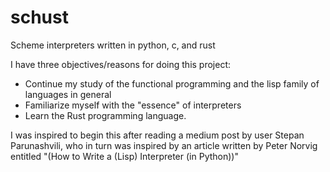 # schust
Scheme interpreters written in python, c, and rust

I have three objectives/reasons for doing this project:
- Continue my study of the functional programming and the lisp family of languages in general 
- Familiarize myself with the "essence" of interpreters
- Learn the Rust programming language.
 
I was inspired to begin this after reading a medium post by user Stepan Parunashvili, who in turn was inspired by an article written by Peter Norvig entitled "(How to Write a (Lisp) Interpreter (in Python))" 
